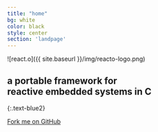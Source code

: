 ```yaml
---
title: "home"
bg: white
color: black
style: center
section: 'landpage'
---
```


![react.o]({{ site.baseurl }}/img/reacto-logo.png)

## a portable **framework** for<br>**reactive embedded systems in C**
{:.text-blue2}

<span id="forkongithub">
  <a href="{{ site.source_link }}" class="bg-orange">
    Fork me on GitHub
  </a>
</span>
